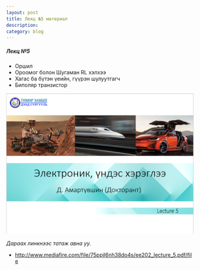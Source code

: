```yaml
---
layout: post
title: Лекц №5 материал
description:
category: blog
---
```


##### *Лeкц №5*

<ul>
    <li>Оршил</li>
    <li>Ороомог болон Шугаман RL хэлхээ</li>
    <li>Хагас ба бүтэн үеийн, гүүрэн шулуутгагч</li>
    <li>Биполяр транзистор</li>
</ul>

![lecture_ee202_5](/images/lab1/lecture_ee202_5.PNG)

 *Дараах линкнээс татаж авна уу.*

* http://www.mediafire.com/file/75ppjl6nh38do4s/ee202_lecture_5.pdf/file
